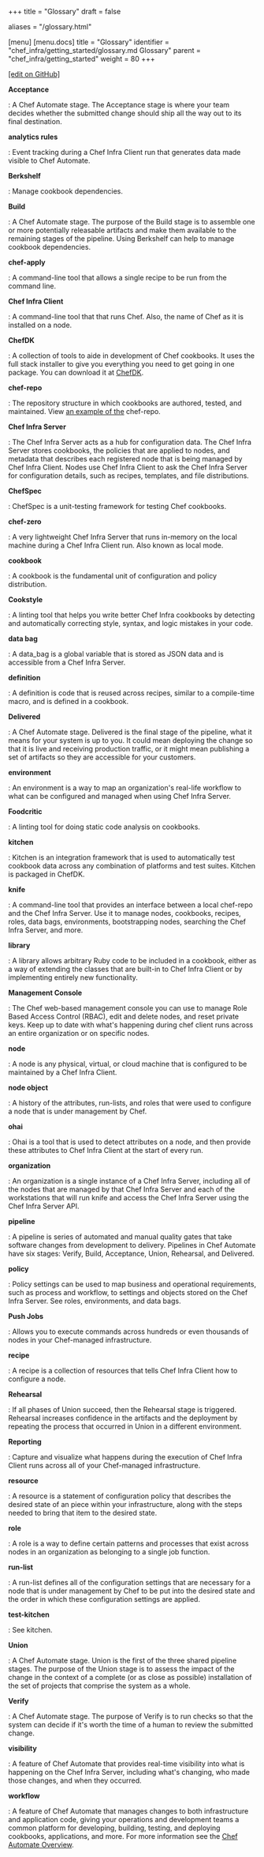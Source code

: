 +++
title = "Glossary"
draft = false

aliases = "/glossary.html"

[menu]
  [menu.docs]
    title = "Glossary"
    identifier = "chef_infra/getting_started/glossary.md Glossary"
    parent = "chef_infra/getting_started"
    weight = 80
+++    

[\[edit on
GitHub\]](https://github.com/chef/chef-web-docs/blob/master/chef_master/source/glossary.rst)

**Acceptance**

:   A Chef Automate stage. The Acceptance stage is where your team
    decides whether the submitted change should ship all the way out to
    its final destination.

**analytics rules**

:   Event tracking during a Chef Infra Client run that generates data
    made visible to Chef Automate.

**Berkshelf**

:   Manage cookbook dependencies.

**Build**

:   A Chef Automate stage. The purpose of the Build stage is to assemble
    one or more potentially releasable artifacts and make them available
    to the remaining stages of the pipeline. Using Berkshelf can help to
    manage cookbook dependencies.

**chef-apply**

:   A command-line tool that allows a single recipe to be run from the
    command line.

**Chef Infra Client**

:   A command-line tool that that runs Chef. Also, the name of Chef as
    it is installed on a node.

**ChefDK**

:   A collection of tools to aide in development of Chef cookbooks. It
    uses the full stack installer to give you everything you need to get
    going in one package. You can download it at
    [ChefDK](https://downloads.chef.io/chefdk/).

**chef-repo**

:   The repository structure in which cookbooks are authored, tested,
    and maintained. View [an example of
    the](https://github.com/chef/chef-repo) chef-repo.

**Chef Infra Server**

:   The Chef Infra Server acts as a hub for configuration data. The Chef
    Infra Server stores cookbooks, the policies that are applied to
    nodes, and metadata that describes each registered node that is
    being managed by Chef Infra Client. Nodes use Chef Infra Client to
    ask the Chef Infra Server for configuration details, such as
    recipes, templates, and file distributions.

**ChefSpec**

:   ChefSpec is a unit-testing framework for testing Chef cookbooks.

**chef-zero**

:   A very lightweight Chef Infra Server that runs in-memory on the
    local machine during a Chef Infra Client run. Also known as local
    mode.

**cookbook**

:   A cookbook is the fundamental unit of configuration and policy
    distribution.

**Cookstyle**

:   A linting tool that helps you write better Chef Infra cookbooks by
    detecting and automatically correcting style, syntax, and logic
    mistakes in your code.

**data bag**

:   A data_bag is a global variable that is stored as JSON data and is
    accessible from a Chef Infra Server.

**definition**

:   A definition is code that is reused across recipes, similar to a
    compile-time macro, and is defined in a cookbook.

**Delivered**

:   A Chef Automate stage. Delivered is the final stage of the pipeline,
    what it means for your system is up to you. It could mean deploying
    the change so that it is live and receiving production traffic, or
    it might mean publishing a set of artifacts so they are accessible
    for your customers.

**environment**

:   An environment is a way to map an organization's real-life workflow
    to what can be configured and managed when using Chef Infra Server.

**Foodcritic**

:   A linting tool for doing static code analysis on cookbooks.

**kitchen**

:   Kitchen is an integration framework that is used to automatically
    test cookbook data across any combination of platforms and test
    suites. Kitchen is packaged in ChefDK.

**knife**

:   A command-line tool that provides an interface between a local
    chef-repo and the Chef Infra Server. Use it to manage nodes,
    cookbooks, recipes, roles, data bags, environments, bootstrapping
    nodes, searching the Chef Infra Server, and more.

**library**

:   A library allows arbitrary Ruby code to be included in a cookbook,
    either as a way of extending the classes that are built-in to Chef
    Infra Client or by implementing entirely new functionality.

**Management Console**

:   The Chef web-based management console you can use to manage Role
    Based Access Control (RBAC), edit and delete nodes, and reset
    private keys. Keep up to date with what's happening during chef
    client runs across an entire organization or on specific nodes.

**node**

:   A node is any physical, virtual, or cloud machine that is configured
    to be maintained by a Chef Infra Client.

**node object**

:   A history of the attributes, run-lists, and roles that were used to
    configure a node that is under management by Chef.

**ohai**

:   Ohai is a tool that is used to detect attributes on a node, and then
    provide these attributes to Chef Infra Client at the start of every
    run.

**organization**

:   An organization is a single instance of a Chef Infra Server,
    including all of the nodes that are managed by that Chef Infra
    Server and each of the workstations that will run knife and access
    the Chef Infra Server using the Chef Infra Server API.

**pipeline**

:   A pipeline is series of automated and manual quality gates that take
    software changes from development to delivery. Pipelines in Chef
    Automate have six stages: Verify, Build, Acceptance, Union,
    Rehearsal, and Delivered.

**policy**

:   Policy settings can be used to map business and operational
    requirements, such as process and workflow, to settings and objects
    stored on the Chef Infra Server. See roles, environments, and data
    bags.

**Push Jobs**

:   Allows you to execute commands across hundreds or even thousands of
    nodes in your Chef-managed infrastructure.

**recipe**

:   A recipe is a collection of resources that tells Chef Infra Client
    how to configure a node.

**Rehearsal**

:   If all phases of Union succeed, then the Rehearsal stage is
    triggered. Rehearsal increases confidence in the artifacts and the
    deployment by repeating the process that occurred in Union in a
    different environment.

**Reporting**

:   Capture and visualize what happens during the execution of Chef
    Infra Client runs across all of your Chef-managed infrastructure.

**resource**

:   A resource is a statement of configuration policy that describes the
    desired state of an piece within your infrastructure, along with the
    steps needed to bring that item to the desired state.

**role**

:   A role is a way to define certain patterns and processes that exist
    across nodes in an organization as belonging to a single job
    function.

**run-list**

:   A run-list defines all of the configuration settings that are
    necessary for a node that is under management by Chef to be put into
    the desired state and the order in which these configuration
    settings are applied.

**test-kitchen**

:   See kitchen.

**Union**

:   A Chef Automate stage. Union is the first of the three shared
    pipeline stages. The purpose of the Union stage is to assess the
    impact of the change in the context of a complete (or as close as
    possible) installation of the set of projects that comprise the
    system as a whole.

**Verify**

:   A Chef Automate stage. The purpose of Verify is to run checks so
    that the system can decide if it's worth the time of a human to
    review the submitted change.

**visibility**

:   A feature of Chef Automate that provides real-time visibility into
    what is happening on the Chef Infra Server, including what's
    changing, who made those changes, and when they occurred.

**workflow**

:   A feature of Chef Automate that manages changes to both
    infrastructure and application code, giving your operations and
    development teams a common platform for developing, building,
    testing, and deploying cookbooks, applications, and more. For more
    information see the [Chef Automate Overview](/chef_automate/).
